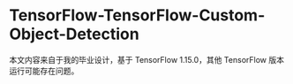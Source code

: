 # TensorFlow-TensorFlow-Custom-Object-Detection
本文内容来自于我的毕业设计，基于 TensorFlow 1.15.0，其他 TensorFlow 版本运行可能存在问题。
